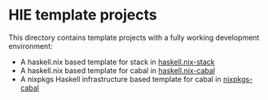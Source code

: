 # HIE template projects

This directory contains template projects with a fully working development environment:

- A haskell.nix based template for stack in [haskell.nix-stack](./haskell.nix-stack)
- A haskell.nix based template for cabal in [haskell.nix-cabal](./haskell.nix-cabal)
- A nixpkgs Haskell infrastructure based template for cabal in [nixpkgs-cabal](nixpkgs-cabal)
